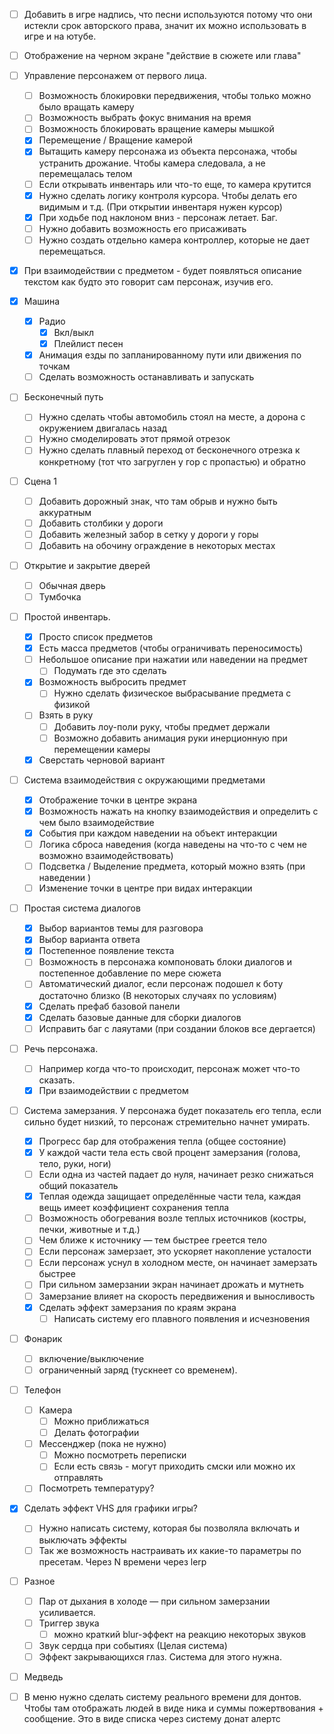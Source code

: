 - [ ] Добавить в игре надпись, что песни используются потому что они истекли срок авторского права, значит их можно использовать в игре и на ютубе.
      
- [ ] Отображение на черном экране "действие в сюжете или глава"
      
- [ ] Управление персонажем от первого лица.
	- [ ] Возможность блокировки передвижения, чтобы только можно было вращать камеру
	- [ ] Возможность выбрать фокус внимания на время
	- [ ] Возможность блокировать вращение камеры мышкой
	- [x] Перемещение / Вращение камерой
	- [x] Вытащить камеру персонажа из объекта персонажа, чтобы устранить дрожание. Чтобы камера следовала, а не перемещалась телом
	- [ ] Если открывать инвентарь или что-то еще, то камера крутится
	- [x] Нужно сделать логику контроля курсора. Чтобы делать его видимым и т.д. (При  открытии инвентаря нужен курсор)
	- [x] При ходьбе под наклоном вниз - персонаж летает. Баг.
	- [ ] Нужно добавить возможность его присаживать
	- [ ] Нужно создать отдельно камера контроллер, которые не дает перемещаться.
	   
- [x] При взаимодействии с предметом - будет появляться описание текстом как будто это говорит сам персонаж, изучив его.

- [x] Машина
	- [x] Радио
		- [x] Вкл/выкл
		- [x] Плейлист песен
	- [x] Анимация езды по запланированному пути или движения по точкам
	- [ ] Сделать возможность останавливать и запускать
	      
- [ ] Бесконечный путь
	- [ ] Нужно сделать чтобы автомобиль стоял на месте, а дорона с окружением двигалась назад
	- [ ] Нужно смоделировать этот прямой отрезок
	- [ ] Нужно сделать плавный переход от бесконечного отрезка к конкретному (тот что загруглен у гор с пропастью) и обратно
	      
- [ ] Сцена 1
	- [ ] Добавить дорожный знак, что там обрыв и нужно быть аккуратным
	- [ ] Добавить столбики у дороги
	- [ ] Добавить железный забор в сетку у дороги у горы
	- [ ] Добавить на обочину ограждение в некоторых местах
   
- [ ] Открытие и закрытие дверей
	- [ ] Обычная дверь
	- [ ] Тумбочка
	   
- [ ] Простой инвентарь.
	- [x] Просто список предметов
	- [x] Есть масса предметов (чтобы ограничивать переносимость)
	- [ ] Небольшое описание при нажатии или наведении на предмет
		- [ ] Подумать где это сделать
	- [x] Возможность выбросить предмет
		- [ ] Нужно сделать физическое выбрасывание предмета с физикой
	- [ ] Взять в руку
		- [ ] Добавить лоу-поли руку, чтобы предмет держали
		- [ ] Возможно добавить анимация руки инерционную при перемещении камеры
	- [x] Сверстать черновой вариант
	   
- [ ] Система взаимодействия с окружающими предметами
	- [x] Отображение точки в центре экрана
	- [x] Возможность нажать на кнопку взаимодействия и определить с чем было взаимодействие
	- [x] События при каждом наведении на объект интеракции
	- [ ] Логика сброса наведения (когда наведены на что-то с чем не возможно взаимодействовать)
	- [ ] Подсветка / Выделение предмета, который можно взять (при наведении )
	- [ ] Изменение точки в центре при видах интеракции
		   
- [ ] Простая система диалогов
	- [x] Выбор вариантов темы для разговора
	- [x] Выбор варианта ответа
	- [x] Постепенное появление текста
	- [ ] Возможность в персонажа компоновать блоки диалогов и постепенное добавление по мере сюжета
	- [ ] Автоматический диалог, если персонаж подошел к боту достаточно близко (В некоторых случаях по условиям)
	- [x] Сделать префаб базовой панели
	- [x] Сделать базовые данные для сборки диалогов
	- [ ] Исправить баг с лаяутами (при создании блоков все дергается)
	   
- [ ] Речь персонажа. 
	- [ ] Например когда что-то происходит, персонаж может что-то сказать.
	- [x] При взаимодействии с предметом
	   
- [ ] Система замерзания. У персонажа будет показатель его тепла, если сильно будет низкий, то персонаж стремительно начнет умирать.
	- [x] Прогресс бар для отображения тепла (общее состояние)
	- [x] У каждой части тела есть свой процент замерзания (голова, тело, руки, ноги)
	- [ ] Если одна из частей падает до нуля, начинает резко снижаться общий показатель
	- [x] Теплая одежда защищает определённые части тела, каждая вещь имеет коэффициент сохранения тепла
	- [ ] Возможность обогревания возле теплых источников (костры, печки, животные и т.д.)
	- [ ] Чем ближе к источнику — тем быстрее греется тело
	- [ ] Если персонаж замерзает, это ускоряет накопление усталости
	- [ ] Если персонаж уснул в холодном месте, он начинает замерзать быстрее
	- [ ] При сильном замерзании экран начинает дрожать и мутнеть
	- [ ] Замерзание влияет на скорость передвижения и выносливость
	- [x] Сделать эффект замерзания по краям экрана
		- [ ] Написать систему его плавного появления и исчезновения
	      
- [ ] Фонарик
	- [ ] включение/выключение
	- [ ] ограниченный заряд (тускнеет со временем).
	   
- [ ] Телефон
	- [ ] Камера
		- [ ] Можно приближаться
		- [ ] Делать фотографии
	- [ ] Мессенджер (пока не нужно)
		- [ ] Можно посмотреть переписки
		- [ ] Если есть связь - могут приходить смски или можно их отправлять
	- [ ] Посмотреть температуру?
		   
- [x] Сделать эффект VHS для графики игры?
	- [ ] Нужно написать систему, которая бы позволяла включать и выключать эффекты
	- [ ] Так же возможность настраивать их какие-то параметры по пресетам. Через N времени через lerp
		   
- [ ] Разное
	- [ ] Пар от дыхания в холоде — при сильном замерзании усиливается.
	- [ ] Триггер звука
		- [ ] можно краткий blur-эффект на реакцию некоторых звуков
	- [ ] Звук сердца при событиях (Целая система)
	- [ ] Эффект закрывающихся глаз. Система для этого нужна.
	      
- [ ] Медведь
      
- [ ] В меню нужно сделать систему реального времени для донтов. Чтобы там отображать людей в виде ника и суммы пожертвования + сообщение. Это в виде списка через систему донат алертс